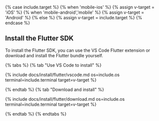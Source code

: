 {% case include.target %}
{% when 'mobile-ios' %}
   {% assign v-target = 'iOS' %}
{% when 'mobile-android','mobile' %}
   {% assign v-target = 'Android' %}
{% else %}
   {% assign v-target = include.target %}
{% endcase %}

## Install the Flutter SDK

To install the Flutter SDK, you can use the VS Code Flutter extension
or download and install the Flutter bundle yourself.

{% tabs %}
{% tab "Use VS Code to install" %}

{% include docs/install/flutter/vscode.md os=include.os terminal=include.terminal target=v-target %}

{% endtab %}
{% tab "Download and install" %}

{% include docs/install/flutter/download.md os=include.os terminal=include.terminal target=v-target %}

{% endtab %}
{% endtabs %}
